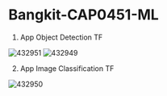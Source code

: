# Bangkit-CAP0451-ML

1. App Object Detection TF

![432951](https://user-images.githubusercontent.com/68576415/119520052-23552180-bda4-11eb-8071-434b0dd6af23.png)
![432949](https://user-images.githubusercontent.com/68576415/119520061-251ee500-bda4-11eb-822f-919ba62e9c35.png)

2. App Image Classification TF

![432950](https://user-images.githubusercontent.com/68576415/119520067-26501200-bda4-11eb-8864-9febf71d3504.png)
